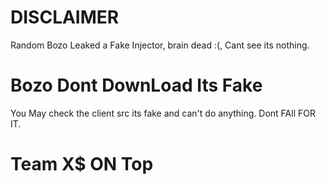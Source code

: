 # DISCLAIMER
Random Bozo Leaked a Fake Injector, brain dead :(, Cant see its nothing.

# Bozo Dont DownLoad Its Fake
You May check the client src its fake and can't do anything. Dont FAll FOR IT.

# Team X$ ON Top
